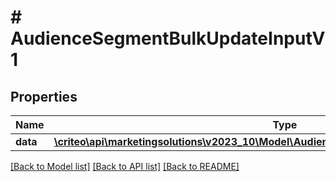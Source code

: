 # # AudienceSegmentBulkUpdateInputV1

## Properties

Name | Type | Description | Notes
------------ | ------------- | ------------- | -------------
**data** | [**\criteo\api\marketingsolutions\v2023_10\Model\AudienceSegmentUpdateEntityV1Resource[]**](AudienceSegmentUpdateEntityV1Resource.md) |  | [optional]

[[Back to Model list]](../../README.md#models) [[Back to API list]](../../README.md#endpoints) [[Back to README]](../../README.md)
